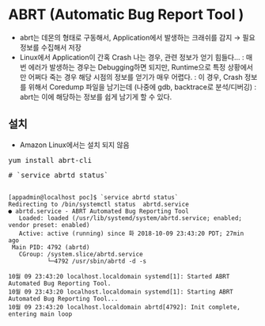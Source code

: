 # ABRT (Automatic Bug Report Tool ) #

- abrt는 데몬의 형태로 구동해서, Application에서 발생하는 크래쉬를 감지 → 필요정보를 수집해서 저장
- Linux에서 Application이 간혹 Crash 나는 경우, 관련 정보가 얻기 힘들다...
  : 매번 에러가 발생하는 경우는 Debugging하면 되지만, Runtime으로 특정 상황에서만 어쩌다 죽는 경우 해당 시점의 정보를 얻기가 매우 어렵다. 
  : 이 경우, Crash 정보를 위해서 Coredump 파일을 남기는데 (나중에 gdb, backtrace로 분석/디버깅)
  : abrt는 이에 해당하는 정보를 쉽게 남기게 할 수 있다. 

## 설치 ##
 - Amazon Linux에서는 설치 되지 않음
<pre>
yum install abrt-cli
</pre>

<pre>
# `service abrtd status`

<code>
[appadmin@localhost poc]$ `service abrtd status`
Redirecting to /bin/systemctl status  abrtd.service
● abrtd.service - ABRT Automated Bug Reporting Tool
   Loaded: loaded (/usr/lib/systemd/system/abrtd.service; enabled; vendor preset: enabled)
   Active: active (running) since 화 2018-10-09 23:43:20 PDT; 27min ago
 Main PID: 4792 (abrtd)
   CGroup: /system.slice/abrtd.service
           └─4792 /usr/sbin/abrtd -d -s

10월 09 23:43:20 localhost.localdomain systemd[1]: Started ABRT Automated Bug Reporting Tool.
10월 09 23:43:20 localhost.localdomain systemd[1]: Starting ABRT Automated Bug Reporting Tool...
10월 09 23:43:20 localhost.localdomain abrtd[4792]: Init complete, entering main loop
</code>

</pre>




